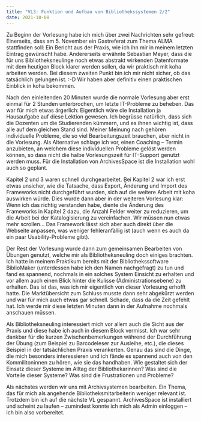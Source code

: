 ```yaml
---
title: "VL3: Funktion und Aufbau von Bibliothekssystemen 2/2"
date: 2021-10-08
---
```


Zu Beginn der Vorlesung habe ich mich über zwei Nachrichten sehr gefreut: Einerseits, dass am 5. November ein Gastreferat zum Thema ALMA stattfinden soll: Ein Bericht aus der Praxis, wie ich ihn mir in meinem letzten Eintrag gewünscht habe. Andererseits erwähnte Sebastian Meyer, dass die für uns Bibliotheksneulinge noch etwas abstrakt wirkenden Datenformate mit dem heutigen Block klarer werden sollen, da wir praktisch mit koha arbeiten werden. Bei diesem zweiten Punkt bin ich mir nicht sicher, ob das tatsächlich gelungen ist. :-D Wir haben aber definitiv einen praktischen Einblick in koha bekommen. 
<p>
Nach den einleitenden 20 Minuten wurde die normale Vorlesung aber erst einmal für 2 Stunden unterbrochen, um letzte IT-Probleme zu beheben. Das war für mich etwas ärgerlich: Eigentlich wäre die Installation ja Hausaufgabe auf diese Lektion gewesen. Ich begrüsse natürlich, dass sich die Dozenten um die Studierenden kümmern, und es ihnen wichtig ist, dass alle auf dem gleichen Stand sind. Meiner Meinung nach gehören individuelle Probleme, die so viel Bearbeitungszeit brauchen, aber nicht in die Vorlesung. Als Alternative schlage ich vor, einen Coaching – Termin anzubieten, an welchem diese individuellen Probleme gelöst werden können, so dass nicht die halbe Vorlesungszeit für IT-Support genutzt werden muss. Für die Installation von ArchivesSpace ist die Installation wohl auch so geplant.
<p>
Kapitel 2 und 3 waren schnell durchgearbeitet. Bei Kapitel 2 war ich erst etwas unsicher, wie die Tatsache, dass Export, Änderung und Import des Frameworks nicht durchgeführt wurden, sich auf die weitere Arbeit mit koha auswirken würde. Dies wurde dann aber in der weiteren Vorlesung klar: Wenn ich das richtig verstanden habe, diente die Änderung des Frameworks in Kapitel 2 dazu, die Anzahl Felder weiter zu reduzieren, um die Arbeit bei der Katalogisierung zu vereinfachen. Wir müssen nun etwas mehr scrollen… Das Framework lässt sich aber auch direkt über die Webseite anpassen, was weniger fehleranfällig ist (auch wenn es auch da ein paar Usability-Probleme gibt). 
<p>
Der Rest der Vorlesung wurde dann zum gemeinsamen Bearbeiten von Übungen genutzt, welche mir als Bibliotheksneuling doch einiges brachten. Ich hatte in meinem Praktikum bereits mit der Bibliothekssoftware BiblioMaker (unterdessen habe ich den Namen nachgefragt) zu tun und fand es spannend, nochmals in ein solches System Einsicht zu erhalten und vor allem auch einen Blick hinter die Kulisse (Administrationsebene) zu erhalten. Das ist das, was ich mir eigentlich von dieser Vorlesung erhofft hatte. Die Marktübersicht zum Schluss musste dann sehr abgekürzt werden und war für mich auch etwas gar schnell. Schade, dass da die Zeit gefehlt hat. Ich werde mir diese letzten Minuten dann in der Aufnahme nochmals anschauen müssen. 
<p>
Als Bibliotheksneuling interessiert mich vor allem auch die Sicht aus der Praxis und diese habe ich auch in diesem Block vermisst. Ich war sehr dankbar für die kurzen Zwischenbemerkungen während der Durchführung der Übung (zum Beispiel zu Barcodeleser zur Ausleihe, etc.), die dieses Beispiel in der tatsächlichen Praxis verankerten. Genau das sind die Dinge, die mich besonders interessieren und ich fände es spannend auch von den Kommilitoninnen zu hören, wie sie das handhaben. Wie gestaltet sich der Einsatz dieser Systeme im Alltag der Bibliothekarinnen? Was sind die Vorteile dieser Systeme? Was sind die Frustrationen und Probleme? 
<p>
Als nächstes werden wir uns mit Archivsystemen bearbeiten. Ein Thema, das für mich als angehende Bibliotheksmitarbeiterin weniger relevant ist. Trotzdem bin ich auf die nächste VL gespannt. ArchivesSpace ist installiert und scheint zu laufen – zumindest konnte ich mich als Admin einloggen – ich bin also vorbereitet.

